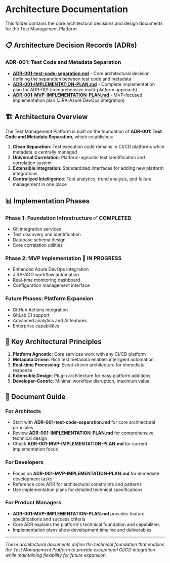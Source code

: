 # Architecture Documentation

This folder contains the core architectural decisions and design documents for the Test Management Platform.

## 📋 Architecture Decision Records (ADRs)

### ADR-001: Test Code and Metadata Separation
- **[ADR-001-test-code-separation.md](ADR-001-test-code-separation.md)** - Core architectural decision defining the separation between test code and metadata
- **[ADR-001-IMPLEMENTATION-PLAN.md](ADR-001-IMPLEMENTATION-PLAN.md)** - Complete implementation plan for ADR-001 (comprehensive multi-platform approach)
- **[ADR-001-MVP-IMPLEMENTATION-PLAN.md](ADR-001-MVP-IMPLEMENTATION-PLAN.md)** - MVP-focused implementation plan (JIRA-Azure DevOps integration)

## 🏗️ Architecture Overview

The Test Management Platform is built on the foundation of **ADR-001: Test Code and Metadata Separation**, which establishes:

1. **Clean Separation**: Test execution code remains in CI/CD platforms while metadata is centrally managed
2. **Universal Correlation**: Platform-agnostic test identification and correlation system
3. **Extensible Integration**: Standardized interfaces for adding new platform integrations
4. **Centralized Intelligence**: Test analytics, trend analysis, and failure management in one place

## 📊 Implementation Phases

### Phase 1: Foundation Infrastructure ✅ COMPLETED
- Git integration services
- Test discovery and identification
- Database schema design
- Core correlation utilities

### Phase 2: MVP Implementation 🚧 IN PROGRESS
- Enhanced Azure DevOps integration
- JIRA-ADO workflow automation
- Real-time monitoring dashboard
- Configuration management interface

### Future Phases: Platform Expansion
- GitHub Actions integration
- GitLab CI support
- Advanced analytics and AI features
- Enterprise capabilities

## 🎯 Key Architectural Principles

1. **Platform Agnostic**: Core services work with any CI/CD platform
2. **Metadata Driven**: Rich test metadata enables intelligent automation
3. **Real-time Processing**: Event-driven architecture for immediate response
4. **Extensible Design**: Plugin architecture for easy platform additions
5. **Developer-Centric**: Minimal workflow disruption, maximum value

## 📖 Document Guide

### For Architects
- Start with **ADR-001-test-code-separation.md** for core architectural principles
- Review **ADR-001-IMPLEMENTATION-PLAN.md** for comprehensive technical design
- Check **ADR-001-MVP-IMPLEMENTATION-PLAN.md** for current implementation focus

### For Developers
- Focus on **ADR-001-MVP-IMPLEMENTATION-PLAN.md** for immediate development tasks
- Reference core ADR for architectural constraints and patterns
- Use implementation plans for detailed technical specifications

### For Product Managers
- **ADR-001-MVP-IMPLEMENTATION-PLAN.md** provides feature specifications and success criteria
- Core ADR explains the platform's technical foundation and capabilities
- Implementation plans show development timeline and deliverables

---

*These architectural documents define the technical foundation that enables the Test Management Platform to provide exceptional CI/CD integration while maintaining flexibility for future expansion.*
